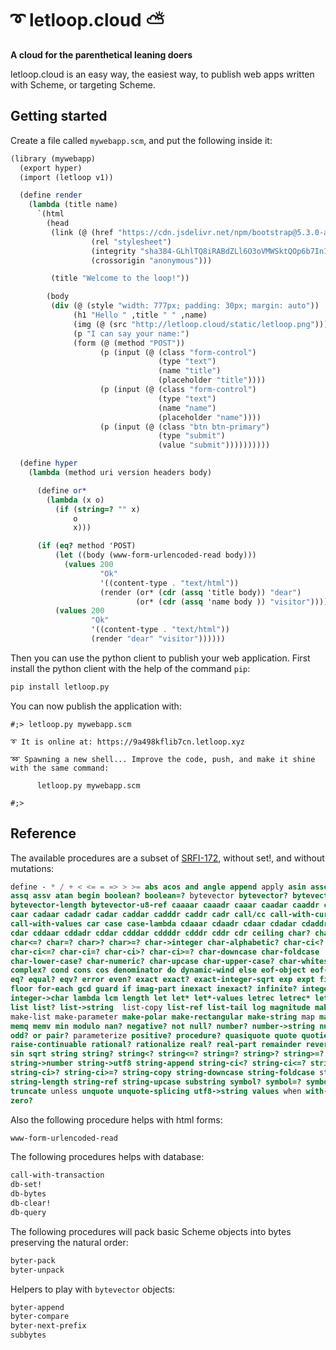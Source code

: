 # ➰ letloop.cloud ⛅

**A cloud for the parenthetical leaning doers**

letloop.cloud is an easy way, the easiest way, to publish web apps
written with Scheme, or targeting Scheme.

## Getting started

Create a file called `mywebapp.scm`, and put the following inside it:

```scheme
(library (mywebapp)
  (export hyper)
  (import (letloop v1))

  (define render
    (lambda (title name)
      `(html
        (head
         (link (@ (href "https://cdn.jsdelivr.net/npm/bootstrap@5.3.0-alpha1/dist/css/bootstrap.min.css")
                  (rel "stylesheet")
                  (integrity "sha384-GLhlTQ8iRABdZLl6O3oVMWSktQOp6b7In1Zl3/Jr59b6EGGoI1aFkw7cmDA6j6gD")
                  (crossorigin "anonymous")))

         (title "Welcome to the loop!"))

        (body
         (div (@ (style "width: 777px; padding: 30px; margin: auto"))
              (h1 "Hello " ,title " " ,name)
              (img (@ (src "http://letloop.cloud/static/letloop.png")))
              (p "I can say your name:")
              (form (@ (method "POST"))
                    (p (input (@ (class "form-control")
                                 (type "text")
                                 (name "title")
                                 (placeholder "title"))))
                    (p (input (@ (class "form-control")
                                 (type "text")
                                 (name "name")
                                 (placeholder "name"))))
                    (p (input (@ (class "btn btn-primary")
                                 (type "submit")
                                 (value "submit"))))))))))

  (define hyper
    (lambda (method uri version headers body)

      (define or*
        (lambda (x o)
          (if (string=? "" x)
              o
              x)))

      (if (eq? method 'POST)
          (let ((body (www-form-urlencoded-read body)))
            (values 200
                    "Ok"
                    '((content-type . "text/html"))
                    (render (or* (cdr (assq 'title body)) "dear")
                            (or* (cdr (assq 'name body )) "visitor"))))
          (values 200
                  "Ok"
                  '((content-type . "text/html"))
                  (render "dear" "visitor"))))))
```

Then you can use the python client to publish your web application. First install
the python client with the help of the command `pip`:

```sh
pip install letloop.py
```

You can now publish the application with:

```shell
#;> letloop.py mywebapp.scm

➰ It is online at: https://9a498kflib7cn.letloop.xyz

➿ Spawning a new shell... Improve the code, push, and make it shine with the same command:

      letloop.py mywebapp.scm

#;>
```

## Reference

The available procedures are a subset of [SRFI-172](https://srfi.schemers.org/srfi-172/), without set!, and without mutations:

```scheme
define - * / + < <= = => > >= abs acos and angle append apply asin assoc
assq assv atan begin boolean? boolean=? bytevector bytevector? bytevector-copy
bytevector-length bytevector-u8-ref caaaar caaadr caaar caadar caaddr caadr
caar cadaar cadadr cadar caddar cadddr caddr cadr call/cc call-with-current-continuation
call-with-values car case case-lambda cdaaar cdaadr cdaar cdadar cdaddr cdadr
cdar cddaar cddadr cddar cdddar cddddr cdddr cddr cdr ceiling char? char<?
char<=? char=? char>? char>=? char->integer char-alphabetic? char-ci<?
char-ci<=? char-ci=? char-ci>? char-ci>=? char-downcase char-foldcase
char-lower-case? char-numeric? char-upcase char-upper-case? char-whitespace?
complex? cond cons cos denominator do dynamic-wind else eof-object eof-object?
eq? equal? eqv? error even? exact exact? exact-integer-sqrt exp expt finite?
floor for-each gcd guard if imag-part inexact inexact? infinite? integer?
integer->char lambda lcm length let let* let*-values letrec letrec* let-values
list list? list->string  list-copy list-ref list-tail log magnitude make-bytevector
make-list make-parameter make-polar make-rectangular make-string map max member
memq memv min modulo nan? negative? not null? number? number->string numerator
odd? or pair? parameterize positive? procedure? quasiquote quote quotient raise
raise-continuable rational? rationalize real? real-part remainder reverse round
sin sqrt string string? string<? string<=? string=? string>? string>=? string->list
string->number string->utf8 string-append string-ci<? string-ci<=? string-ci=?
string-ci>? string-ci>=? string-copy string-downcase string-foldcase string-for-each
string-length string-ref string-upcase substring symbol? symbol=? symbol->string tan
truncate unless unquote unquote-splicing utf8->string values when with-exception-handler
zero?
```

Also the following procedure helps with html forms:

```scheme
www-form-urlencoded-read
```

The following procedures helps with database:

```scheme
call-with-transaction
db-set!
db-bytes
db-clear!
db-query
```

The following procedures will pack basic Scheme objects into bytes
preserving the natural order:

```scheme
byter-pack
byter-unpack
```

Helpers to play with `bytevector` objects:

```scheme
byter-append
byter-compare
byter-next-prefix
subbytes
```
